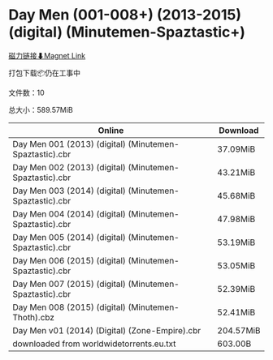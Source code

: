 # Day Men (001-008+) (2013-2015) (digital) (Minutemen-Spaztastic+)

[磁力链接⬇Magnet Link](magnet:?xt=urn:btih:34172006d1b6d9eeb27862989e96497aed23248b&dn=Day%20Men%20%28001-008%2B%29%20%282013-2015%29%20%28digital%29%20%28Minutemen-Spaztastic%2B%29)

打包下载📦仍在工事中

文件数：10

总大小：589.57MiB

Online | Download
--- | ---
Day Men 001 (2013) (digital) (Minutemen-Spaztastic).cbr | 37.09MiB
Day Men 002 (2013) (digital) (Minutemen-Spaztastic).cbr | 43.21MiB
Day Men 003 (2014) (digital) (Minutemen-Spaztastic).cbr | 45.68MiB
Day Men 004 (2014) (digital) (Minutemen-Spaztastic).cbr | 47.98MiB
Day Men 005 (2014) (digital) (Minutemen-Spaztastic).cbr | 53.19MiB
Day Men 006 (2015) (digital) (Minutemen-Spaztastic).cbr | 53.05MiB
Day Men 007 (2015) (digital) (Minutemen-Spaztastic).cbr | 52.39MiB
Day Men 008 (2015) (digital) (Minutemen-Thoth).cbz | 52.41MiB
Day Men v01 (2014) (Digital) (Zone-Empire).cbr | 204.57MiB
downloaded from worldwidetorrents.eu.txt | 603.00B